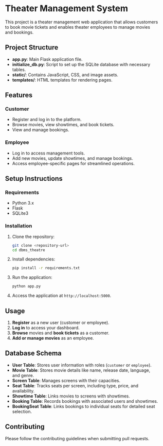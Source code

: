 
# Theater Management System

This project is a theater management web application that allows customers to book movie tickets and enables theater employees to manage movies and bookings.

## Project Structure

- **app.py**: Main Flask application file.
- **initialize_db.py**: Script to set up the SQLite database with necessary tables.
- **static/**: Contains JavaScript, CSS, and image assets.
- **templates/**: HTML templates for rendering pages.

## Features

### Customer

- Register and log in to the platform.
- Browse movies, view showtimes, and book tickets.
- View and manage bookings.

### Employee

- Log in to access management tools.
- Add new movies, update showtimes, and manage bookings.
- Access employee-specific pages for streamlined operations.

## Setup Instructions

### Requirements

- Python 3.x
- Flask
- SQLite3

### Installation

1. Clone the repository:

   ```bash
   git clone <repository-url>
   cd dbms_theatre
   ```

2. Install dependencies:

   ```bash
   pip install -r requirements.txt
   ```

3. Run the application:

   ```bash
   python app.py
   ```

4. Access the application at `http://localhost:5000`.

## Usage

1. **Register** as a new user (customer or employee).
2. **Log in** to access your dashboard.
3. **Browse** movies and **book tickets** as a customer.
4. **Add or manage movies** as an employee.

## Database Schema

- **User Table**: Stores user information with roles (`customer` or `employee`).
- **Movie Table**: Stores movie details like name, release date, language, and genre.
- **Screen Table**: Manages screens with their capacities.
- **Seat Table**: Tracks seats per screen, including type, price, and availability.
- **Showtime Table**: Links movies to screens with showtimes.
- **Booking Table**: Records bookings with associated users and showtimes.
- **BookingSeat Table**: Links bookings to individual seats for detailed seat selection.

## Contributing

Please follow the contributing guidelines when submitting pull requests.
